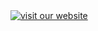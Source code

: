 <!--
<a id="your-logo" no-external="true" href="http://www.hl7.org">
<img height="50" alt="visit the hl7 website" width="42" src="assets/images/hl7-logo.png"/>
</a>

your logo here

[![visit our website](assets/images/org_logo.png)](your web site.html)
{: .img-responsive #org_logo}

can only resize using html  or css ;-(

-->


<a no-external="true" href="http://www.openmhealth.org/">
<img alt="visit our website" class="img-responsive project-logo" src="assets/images/org_logo.png"/>
</a>
